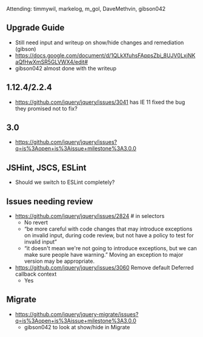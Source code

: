 Attending: timmywil, markelog, m_gol, DaveMethvin, gibson042

## Upgrade Guide
* Still need input and writeup on show/hide changes and remediation (gibson)
* https://docs.google.com/document/d/1QLkXfuhsFAppsZbi_8UJV0LxjNKaQfHwXmSR5GLVWX4/edit#
* gibson042 almost done with the writeup

## 1.12.4/2.2.4
* https://github.com/jquery/jquery/issues/3041 has IE 11 fixed the bug they promised not to fix?

## 3.0
* https://github.com/jquery/jquery/issues?q=is%3Aopen+is%3Aissue+milestone%3A3.0.0 

## JSHint, JSCS, ESLint
* Should we switch to ESLint completely?

## Issues needing review
* https://github.com/jquery/jquery/issues/2824 # in selectors
  - No revert
  - “be more careful with code changes that may introduce exceptions on invalid input, during code review, but not have a policy to test for invalid input”
  - “it doesn't mean we're not going to introduce exceptions, but we can make sure people have warning.” Moving an exception to major version may be appropriate.
* https://github.com/jquery/jquery/issues/3060 Remove default Deferred callback context
  - Yes

## Migrate
* https://github.com/jquery/jquery-migrate/issues?q=is%3Aopen+is%3Aissue+milestone%3A3.0.0 
  - gibson042 to look at show/hide in Migrate
